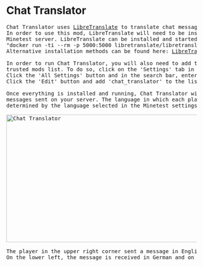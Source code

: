 Chat Translator
===============
<pre>
Chat Translator uses <a href="https://github.com/LibreTranslate/LibreTranslate">LibreTranslate</a> to translate chat messages in Minetest.
In order to use this mod, LibreTranslate will need to be installed and running on your 
Minetest server. LibreTranslate can be installed and started with a single command:
"docker run -ti --rm -p 5000:5000 libretranslate/libretranslate"
Alternative installation methods can be found here: <a href="https://github.com/LibreTranslate/LibreTranslate/blob/main/README.md#install-and-run">LibreTranslate Installation</a>

In order to run Chat Translator, you will also need to add the mod to your
trusted mods list. To do so, click on the 'Settings' tab in the main menu. 
Click the 'All Settings' button and in the search bar, enter 'trusted'. 
Click the 'Edit' button and add 'chat_translator' to the list.

Once everything is installed and running, Chat Translator will attempt to translate all chat 
messages sent on your server. The language in which each player receives messages is 
determined by the language selected in the Minetest settings menu.

<img src="https://i.imgur.com/qlRfMM9.png" alt="Chat Translator" width="600" height="338"></br>
The player in the upper right corner sent a message in English. On the upper left, the message is translated to Spanish.
On the lower left, the message is received in German and on the bottom right, the message is displayed in French.
</pre>
